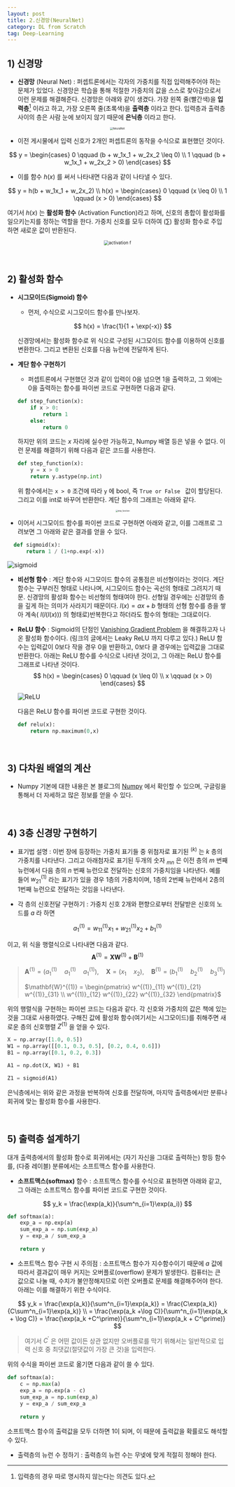 ```yaml
---
layout: post
title: 2.신경망(NeuralNet)
category: DL from Scratch
tag: Deep-Learning
---
```




## 1) 신경망

- **신경망** (Neural Net) : 퍼셉트론에서는 각자의 가중치를 직접 입력해주어야 하는 문제가 있었다. 신경망은 학습을 통해 적절한 가중치의 값을 스스로 찾아감으로서 이런 문제를 해결해준다. 신경망은 아래와 같이 생겼다. 가장 왼쪽 줄(빨간색)을 **입력층**[^1] 이라고 하고, 가장 오른쪽 줄(초록색)을 **출력층** 이라고 한다. 입력층과 출력층 사이의 층은 사람 눈에 보이지 않기 때문에 **은닉층** 이라고 한다. 

<p align="center">
    <img src="https://upload.wikimedia.org/wikipedia/commons/thumb/4/46/Colored_neural_network.svg/800px-Colored_neural_network.svg.png" alt="NeuralNet" style="zoom:40%;" />
</p>



- 이전 게시물에서 입력 신호가 2개인 퍼셉트론의 동작을 수식으로 표현했던 것이다.

$$
y = \begin{cases} 0 \qquad (b + w_1x_1 + w_2x_2 \leq 0) \\
1 \qquad (b + w_1x_1 + w_2x_2  > 0) \end{cases}
$$



- 이를 함수 $h(x)$ 를 써서 나타내면 다음과 같이 나타낼 수 있다.

$$
y = h(b + w_1x_1 + w_2x_2) \\
h(x) = \begin{cases} 0 \qquad (x \leq 0) \\
1 \qquad (x > 0) \end{cases}
$$

여기서 $h(x)$ 는 **활성화 함수** (Activation Function)라고 하며, 신호의 총합이 활성화를 일으키는지를 정하는 역할을 한다.  가중치 신호를 모두 더하여 $(\sum)$ 활성화 함수로 주입하면 새로운 값이 반환된다. 

<p align="center"><img src="https://t1.daumcdn.net/cfile/tistory/23019334560370B611" alt="activation f" style="zoom:70%;" /></p>


<br/>

## 2) 활성화 함수

- **시그모이드(Sigmoid) 함수**

  - 먼저, 수식으로 시그모이드 함수를 만나보자.

  $$
  h(x) = \frac{1}{1 + \exp(-x)}
  $$
  
  신경망에서는 활성화 함수로 위 식으로 구성된 시그모이드 함수를 이용하여 신호를 변환한다. 그리고 변환된 신호를 다음 뉴런에 전달하게 된다.



- **계단 함수 구현하기**

  - 퍼셉트론에서 구현했던 것과 같이 입력이 0을 넘으면 1을 출력하고, 그 외에는 0을 출력하는 함수를 파이썬 코드로 구현하면 다음과 같다.

  ```python
  def step_function(x):
      if x > 0:
          return 1
      else:
          return 0
  ```

  하지만 위의 코드는 $x$ 자리에 실수만 가능하고, Numpy 배열 등은 넣을 수 없다. 이런 문제를 해결하기 위해 다음과 같은 코드를 사용한다.

  ```python
  def step_function(x):
      y = x > 0
      return y.astype(np.int)
  ```

  위 함수에서는 `x > 0` 조건에 따라 `y` 에 bool, 즉 `True or False ` 값이 할당된다. 그리고 이를 int로 바꾸어 반환한다. 계단 함수의 그래프는 아래와 같다.

  <p align="center"><img src="https://upload.wikimedia.org/wikipedia/commons/thumb/d/d9/Dirac_distribution_CDF.svg/1280px-Dirac_distribution_CDF.svg.png" alt="step_function" style="zoom:30%;" /></p>

  
- 이어서 시그모이드 함수를 파이썬 코드로 구현하면 아래와 같고, 이를 그래프로 그려보면 그 아래와 같은 결과를 얻을 수 있다. 
  
```python
  def sigmoid(x):
      return 1 / (1+np.exp(-x))
  ```
  
![sigmoid](https://upload.wikimedia.org/wikipedia/commons/thumb/8/88/Logistic-curve.svg/480px-Logistic-curve.svg.png)
  

  
- **비선형 함수** : 계단 함수와 시그모이드 함수의 공통점은 비선형이라는 것이다. 계단 함수는 구부러진 형태로 나타나며, 시그모이드 함수는 곡선의 형태로 그려지기 때문. 신경망의 활성화 함수는 비선형의 형태여야 한다. 선형일 경우에는 신경망의 층을 깊게 하는 의미가 사라지기 때문이다. $l(x) = ax+b$ 형태의 선형 함수를 층을 쌓아 계속( $l(l(l(x)))$ 의 형태로)반복한다고 하더라도 함수의 형태는 그대로이다.



- **ReLU 함수** : Sigmoid의 단점인 [Vanishing Gradient Problem](https://brunch.co.kr/@chris-song/39) 을 해결하고자 나온 활성화 함수이다. (링크의 글에서는 Leaky ReLU 까지 다루고 있다.) ReLU 함수는 입력값이 0보다 작을 경우 0을 반환하고, 0보다 클 경우에는 입력값을 그대로 반환한다. 아래는 ReLU 함수를 수식으로 나타낸 것이고, 그 아래는 ReLU 함수를 그래프로 나타낸 것이다.
  $$
  h(x) = \begin{cases} 0 \qquad (x \leq 0) \\
  x \qquad (x > 0) \end{cases}
  $$
  
  
  ![ReLU](https://t1.daumcdn.net/cfile/tistory/2238DC3558D62AF732)
  
  다음은 ReLU 함수를 파이썬 코드로 구현한 것이다.
  
  ```python
  def relu(x):
      return np.maximum(0,x)
  ```
  
  

<br/>

## 3) 다차원 배열의 계산

- Numpy 기본에 대한 내용은 본 블로그의 [Numpy](https://yngie-c.github.io/python/2020/01/29/numpy/) 에서 확인할 수 있으며, 구글링을 통해서 더 자세하고 많은 정보를 얻을 수 있다.

<br/>

## 4) 3층 신경망 구현하기

- 표기법 설명 : 이번 장에 등장하는 가중치 표기들 중 위첨자로 표기된 $^{(k)}$ 는 $k$ 층의 가중치를 나타낸다. 그리고 아래첨자로 표기된 두개의 숫자 $_{mn}$ 은 이전 층의 $m$ 번째 뉴런에서 다음 층의 $n$ 번째 뉴런으로 전달하는 신호의 가중치임을 나타낸다. 예를 들어 $w^{(1)}_{21}$ 라는 표기가 있을 경우 1층의 가중치이며, 1층의 2번째 뉴런에서 2층의 1번째 뉴런으로 전달하는 것임을 나타낸다.



- 각 층의 신호전달 구현하기 : 가중치 신호 2개와 편향으로부터 전달받은 신호의 노드를 $a$ 라 하면

$$
a_{1}^{(1)} = w^{(1)}_{11}x_1 + w^{(1)}_{21}x_2 + b^{(1)}_{1}
$$

이고, 위 식을 행렬식으로 나타내면 다음과 같다.
$$
\mathbf{A}^{(1)} = \mathbf{X}\mathbf{W}^{(1)} + \mathbf{B}^{(1)}
$$

> $\mathbf{A}^{(1)} = (a_{1}^{(1)} \quad a_{1}^{(1)} \quad a_{1}^{(1)}), \quad \mathbf{X} = (x_1 \quad x_2), \quad \mathbf{B}^{(1)} = (b_{1}^{(1)}\quad b_{2}^{(1)} \quad b_{3}^{(1)})$ 
>
> $\mathbf{W}^{(1)} = \begin{pmatrix} w^{(1)}_{11} w^{(1)}_{21} w^{(1)}_{31} \\ w^{(1)}_{12} w^{(1)}_{22} w^{(1)}_{32} \end{pmatrix}$

위의 행렬식을 구현하는 파이썬 코드는 다음과 같다. 각 신호와 가중치의 값은 책에 있는 것을 그대로 사용하였다. 구해진 값에 활성화 함수(여기서는 시그모이드)를 취해주면 새로운 층의 신호행렬 $Z^{(1)}$ 을 얻을 수 있다.

```python
X = np.array([1.0, 0.5])
W1 = np.array([[0.1, 0.3, 0.5], [0.2, 0.4, 0.6]])
B1 = np.array([0.1, 0.2, 0.3])

A1 = np.dot(X, W1) + B1

Z1 = sigmoid(A1)
```

은닉층에서는 위와 같은 과정을 반복하여 신호를 전달하며, 마지막 출력층에서만 분류나 회귀에 맞는 활성화 함수를 사용한다.



<br/>

## 5) 출력층 설계하기

대개 출력층에서의 활성화 함수로 회귀에서는 (자기 자신을 그대로 출력하는) 항등 함수를, (다중 레이블) 분류에서는 소프트맥스 함수를 사용한다.   

- **소프트맥스(softmax)** 함수 : 소프트맥스 함수를 수식으로 표현하면 아래와 같고, 그 아래는 소프트맥스 함수를 파이썬 코드로 구현한 것이다.

$$
y_k = \frac{\exp(a_k)}{\sum^n_{i=1}\exp(a_i)}
$$



```python
def softmax(a):
	exp_a = np.exp(a)
	sum_exp_a = np.sum(exp_a)
	y = exp_a / sum_exp_a
    
    return y
```



- 소프트맥스 함수 구현 시 주의점 : 소프트맥스 함수가 지수함수이기 때문에 $a$ 값에 따라서 결과값이 매우 커지는 오버플로(overflow) 문제가 발생한다. 컴퓨터는 큰 값으로 나눌 때, 수치가 불안정해지므로 이런 오버플로 문제를 해결해주어야 한다. 아래는 이를 해결하기 위한 수식이다.

$$
y_k = \frac{\exp(a_k)}{\sum^n_{i=1}\exp(a_k)} = \frac{C\exp(a_k)}{C\sum^n_{i=1}\exp(a_k)} \\ = \frac{\exp(a_k +\log C)}{\sum^n_{i=1}\exp(a_k + \log C)} = \frac{\exp(a_k +C^\prime)}{\sum^n_{i=1}\exp(a_k + C^\prime)}
$$

> 여기서 $C^\prime$ 은 어떤 값이든 상관 없지만 오버플로를 막기 위해서는 일반적으로 입력 신호 중 최댓값(절댓값이 가장 큰 것)을 입력한다.

위의 수식을 파이썬 코드로 옮기면 다음과 같이 쓸 수 있다.

```python
def softmax(a):
    c = np.max(a)
	exp_a = np.exp(a - c)
	sum_exp_a = np.sum(exp_a)
	y = exp_a / sum_exp_a
    
    return y
```

소프트맥스 함수의 출력값을 모두 더하면 1이 되며, 이 때문에 출력값을 확률로도 해석할 수 있다.



- 출력층의 뉴런 수 정하기 : 출력층의 뉴런 수는 무넺에 맞게 적절히 정해야 한다.



[^1]: 입력층의 경우 따로 명시하지 않는다는 의견도 있다. 
